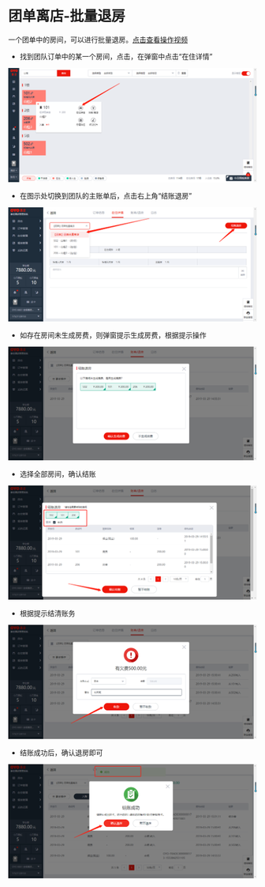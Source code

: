 # 团单离店-批量退房

一个团单中的房间，可以进行批量退房。[点击查看操作视频](http://crs-pms-vidio.oss-cn-beijing.aliyuncs.com/%E6%89%B9%E9%87%8F%E9%80%80%E6%88%BF.mp4)

* 找到团队订单中的某一个房间，点击，在弹窗中点击“在住详情”

![](../../../.gitbook/assets/image%20%2844%29.png)

* 在图示处切换到团队的主账单后，点击右上角“结账退房”

![](../../../.gitbook/assets/image%20%28629%29.png)

* 如存在房间未生成房费，则弹窗提示生成房费，根据提示操作

![](../../../.gitbook/assets/image%20%28452%29.png)

* 选择全部房间，确认结账

![](../../../.gitbook/assets/image%20%28359%29.png)

* 根据提示结清账务

![](../../../.gitbook/assets/image%20%28633%29.png)

* 结账成功后，确认退房即可

![](../../../.gitbook/assets/image%20%28341%29.png)

